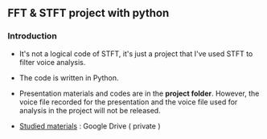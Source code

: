 ## FFT & STFT project with python

### Introduction

* It's not a logical code of STFT, it's just a project that I've used STFT to filter voice analysis.

* The code is written in Python.

* Presentation materials and codes are in the __project folder__. However, the voice file recorded for the presentation and the voice file used for analysis in the project will not be released.

* [Studied materials](https://drive.google.com/drive/folders/11lGXuAztFC1xyBDiJDGah1NczCsUxCoK) : Google Drive ( private )

 
